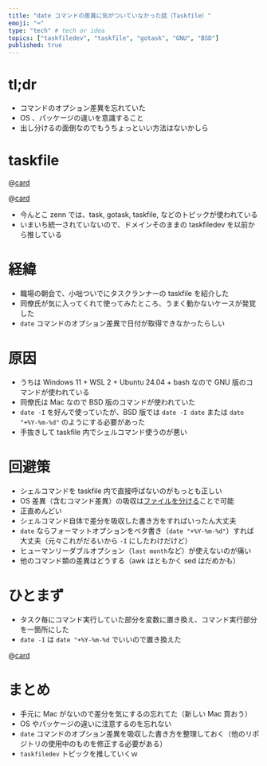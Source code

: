 ```yaml
---
title: "date コマンドの差異に気がついていなかった話（Taskfile）"
emoji: "⌨"
type: "tech" # tech or idea
topics: ["taskfiledev", "taskfile", "gotask", "GNU", "BSD"]
published: true
---
```


# tl;dr

- コマンドのオプション差異を忘れていた
- OS 、パッケージの違いを意識すること
- 出し分けるの面倒なのでもうちょっといい方法はないかしら

# taskfile

@[card](https://taskfile.dev/)

@[card](https://zenn.dev/topics/taskfiledev)

- 今んとこ zenn では、task, gotask, taskfile, などのトピックが使われている
- いまいち統一されていないので、ドメインそのままの taskfiledev を以前から推している

# 経緯

- 職場の朝会で、小咄ついでにタスクランナーの taskfile を紹介した
- 同僚氏が気に入ってくれて使ってみたところ、うまく動かないケースが発覚した
- `date` コマンドのオプション差異で日付が取得できなかったらしい

# 原因

- うちは Windows 11 + WSL 2 + Ubuntu 24.04 + bash なので GNU 版のコマンドが使われている
- 同僚氏は Mac なので BSD 版のコマンドが使われていた
- `date -I` を好んで使っていたが、BSD 版では `date -I date` または `date "+%Y-%m-%d"` のようにする必要があった
- 手抜きして taskfile 内でシェルコマンド使うのが悪い

# 回避策

- シェルコマンドを taskfile 内で直接呼ばないのがもっとも正しい
- OS 差異（含むコマンド差異）の吸収は[ファイルを分ける](https://taskfile.dev/usage/#os-specific-taskfiles)ことで可能
- 正直めんどい
- シェルコマンド自体で差分を吸収した書き方をすればいったん大丈夫
- `date` ならフォーマットオプションをベタ書き（`date "+%Y-%m-%d"`）すれば大丈夫（元々これがだるいから `-I` にしたわけだけど）
- ヒューマンリーダブルオプション（`last month`など）が使えないのが痛い
- 他のコマンド類の差異はどうする（awk はともかく sed はだめかも）

# ひとまず

- タスク毎にコマンド実行していた部分を変数に置き換え、コマンド実行部分を一箇所にした
- `date -I` は `date "+%Y-%m-%d` でいいので置き換えた

@[card](https://github.com/officel/zenn/pull/253/files)

# まとめ

- 手元に Mac がないので差分を気にするの忘れてた（新しい Mac 買おう）
- OS やパッケージの違いに注意するのを忘れない
- `date` コマンドのオプション差異を吸収した書き方を整理しておく（他のリポジトリの使用中のものを修正する必要がある）
- `taskfiledev` トピックを推していくｗ
